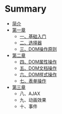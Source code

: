 # Summary

* [简介](README.md)
* [第一章](di-yi-zhang.md)
  * [一、基础入门](di-yi-zhang/yi-3001-ji-chu-ru-men.md)
  * [二、选择器](di-yi-zhang/er-3001-xuan-ze-qi.md)
  * [三、DOM操作原则](di-yi-zhang/san.md)
* [第二章](di-er-zhang.md)
  * [四、DOM属性操作](di-er-zhang/si-3001-dom-shu-xing-cao-zuo.md)
  * [五、DOM文档操作](di-er-zhang/wu-3001-dom-wen-dang-cao-zuo.md)
  * [六、DOM样式操作](di-er-zhang/liu-3001-dom-yang-shi-cao-zuo.md)
  * [七、表单操作](di-er-zhang/qi-3001-biao-dan-cao-zuo.md)
* [第三章](di-san-zhang.md)
  * 八、AJAX
  * 九、动画效果
  * 十、事件

